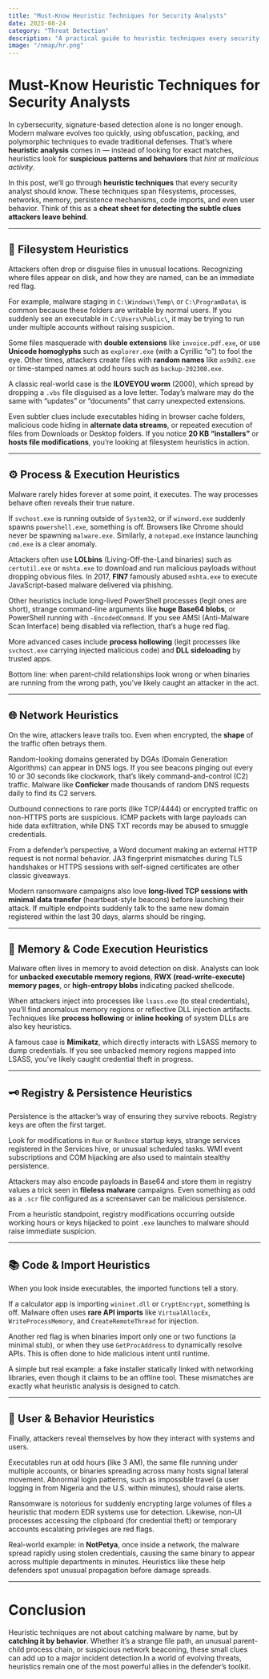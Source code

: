 ```yaml
---
title: "Must-Know Heuristic Techniques for Security Analysts"
date: 2025-08-24
category: "Threat Detection"
description: "A practical guide to heuristic techniques every security analyst should know, with real-world examples across filesystem, process, network, memory, registry, code, and user behavior."
image: "/nmap/hr.png"
---
```


# Must-Know Heuristic Techniques for Security Analysts

In cybersecurity, signature-based detection alone is no longer enough. Modern malware evolves too quickly, using obfuscation, packing, and polymorphic techniques to evade traditional defenses. That’s where **heuristic analysis** comes in — instead of looking for exact matches, heuristics look for **suspicious patterns and behaviors** that *hint at malicious activity*.  

In this post, we’ll go through **heuristic techniques** that every security analyst should know. These techniques span filesystems, processes, networks, memory, persistence mechanisms, code imports, and even user behavior. Think of this as a **cheat sheet for detecting the subtle clues attackers leave behind**.  


---

## 📂 Filesystem Heuristics

Attackers often drop or disguise files in unusual locations. Recognizing where files appear on disk, and how they are named, can be an immediate red flag.

For example, malware staging in `C:\Windows\Temp\` or `C:\ProgramData\` is common because these folders are writable by normal users. If you suddenly see an executable in `C:\Users\Public\`, it may be trying to run under multiple accounts without raising suspicion.  

Some files masquerade with **double extensions** like `invoice.pdf.exe`, or use **Unicode homoglyphs** such as `explоrer.exe` (with a Cyrillic “o”) to fool the eye. Other times, attackers create files with **random names** like `as9dh2.exe` or time-stamped names at odd hours such as `backup-202308.exe`.  

A classic real-world case is the **ILOVEYOU worm** (2000), which spread by dropping a `.vbs` file disguised as a love letter. Today’s malware may do the same with “updates” or “documents” that carry unexpected extensions.  

Even subtler clues include executables hiding in browser cache folders, malicious code hiding in **alternate data streams**, or repeated execution of files from Downloads or Desktop folders. If you notice **20 KB “installers”** or **hosts file modifications**, you’re looking at filesystem heuristics in action.

---

## ⚙️ Process & Execution Heuristics

Malware rarely hides forever at some point, it executes. The way processes behave often reveals their true nature.  

If `svchost.exe` is running outside of `System32`, or if `winword.exe` suddenly spawns `powershell.exe`, something is off. Browsers like Chrome should never be spawning `malware.exe`. Similarly, a `notepad.exe` instance launching `cmd.exe` is a clear anomaly.  

Attackers often use **LOLbins** (Living-Off-the-Land binaries) such as `certutil.exe` or `mshta.exe` to download and run malicious payloads without dropping obvious files. In 2017, **FIN7** famously abused `mshta.exe` to execute JavaScript-based malware delivered via phishing.  

Other heuristics include long-lived PowerShell processes (legit ones are short), strange command-line arguments like **huge Base64 blobs**, or PowerShell running with `-EncodedCommand`. If you see AMSI (Anti-Malware Scan Interface) being disabled via reflection, that’s a huge red flag.  

More advanced cases include **process hollowing** (legit processes like `svchost.exe` carrying injected malicious code) and **DLL sideloading** by trusted apps.  

Bottom line: when parent-child relationships look wrong or when binaries are running from the wrong path, you’ve likely caught an attacker in the act.

---

## 🌐 Network Heuristics

On the wire, attackers leave trails too. Even when encrypted, the **shape** of the traffic often betrays them.  

Random-looking domains generated by DGAs (Domain Generation Algorithms) can appear in DNS logs. If you see beacons pinging out every 10 or 30 seconds like clockwork, that’s likely command-and-control (C2) traffic. Malware like **Conficker** made thousands of random DNS requests daily to find its C2 servers.  

Outbound connections to rare ports (like TCP/4444) or encrypted traffic on non-HTTPS ports are suspicious. ICMP packets with large payloads can hide data exfiltration, while DNS TXT records may be abused to smuggle credentials.  

From a defender’s perspective, a Word document making an external HTTP request is not normal behavior. JA3 fingerprint mismatches during TLS handshakes or HTTPS sessions with self-signed certificates are other classic giveaways.  

Modern ransomware campaigns also love **long-lived TCP sessions with minimal data transfer** (heartbeat-style beacons) before launching their attack. If multiple endpoints suddenly talk to the same new domain registered within the last 30 days, alarms should be ringing.  

---

## 🧠 Memory & Code Execution Heuristics

Malware often lives in memory to avoid detection on disk. Analysts can look for **unbacked executable memory regions**, **RWX (read-write-execute) memory pages**, or **high-entropy blobs** indicating packed shellcode.  

When attackers inject into processes like `lsass.exe` (to steal credentials), you’ll find anomalous memory regions or reflective DLL injection artifacts. Techniques like **process hollowing** or **inline hooking** of system DLLs are also key heuristics.  

A famous case is **Mimikatz**, which directly interacts with LSASS memory to dump credentials. If you see unbacked memory regions mapped into LSASS, you’ve likely caught credential theft in progress.

---

## 🗝️ Registry & Persistence Heuristics

Persistence is the attacker’s way of ensuring they survive reboots. Registry keys are often the first target.  

Look for modifications in `Run` or `RunOnce` startup keys, strange services registered in the Services hive, or unusual scheduled tasks. WMI event subscriptions and COM hijacking are also used to maintain stealthy persistence.  

Attackers may also encode payloads in Base64 and store them in registry values a trick seen in **fileless malware** campaigns. Even something as odd as a `.scr` file configured as a screensaver can be malicious persistence.  

From a heuristic standpoint, registry modifications occurring outside working hours or keys hijacked to point `.exe` launches to malware should raise immediate suspicion.

---

## 📚 Code & Import Heuristics

When you look inside executables, the imported functions tell a story.  

If a calculator app is importing `wininet.dll` or `CryptEncrypt`, something is off. Malware often uses **rare API imports** like `VirtualAllocEx`, `WriteProcessMemory`, and `CreateRemoteThread` for injection.  

Another red flag is when binaries import only one or two functions (a minimal stub), or when they use `GetProcAddress` to dynamically resolve APIs. This is often done to hide malicious intent until runtime.  

A simple but real example: a fake installer statically linked with networking libraries, even though it claims to be an offline tool. These mismatches are exactly what heuristic analysis is designed to catch.

---

## 👤 User & Behavior Heuristics

Finally, attackers reveal themselves by how they interact with systems and users.  

Executables run at odd hours (like 3 AM), the same file running under multiple accounts, or binaries spreading across many hosts signal lateral movement. Abnormal login patterns, such as impossible travel (a user logging in from Nigeria and the U.S. within minutes), should raise alerts.  

Ransomware is notorious for suddenly encrypting large volumes of files a heuristic that modern EDR systems use for detection. Likewise, non-UI processes accessing the clipboard (for credential theft) or temporary accounts escalating privileges are red flags.  

Real-world example: in **NotPetya**, once inside a network, the malware spread rapidly using stolen credentials, causing the same binary to appear across multiple departments in minutes. Heuristics like these help defenders spot unusual propagation before damage spreads.

---

# Conclusion

Heuristic techniques are not about catching malware by name, but by **catching it by behavior**. Whether it’s a strange file path, an unusual parent-child process chain, or suspicious network beaconing, these small clues can add up to a major incident detection.In a world of evolving threats, heuristics remain one of the most powerful allies in the defender’s toolkit.
